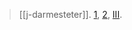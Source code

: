 > [[j-darmesteter]]. [1](https://www.sacred-texts.com/zor/sbe04/index.htm), [2](https://www.sacred-texts.com/zor/sbe23/index.htm), [III](https://www.sacred-texts.com/zor/sbe31/index.htm).